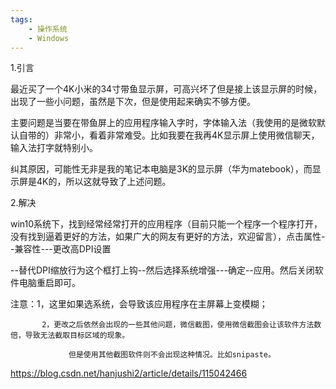```yaml
---
tags:
    - 操作系统
    - Windows
---
```


1.引言

最近买了一个4K小米的34寸带鱼显示屏，可高兴坏了但是接上该显示屏的时候，出现了一些小问题，虽然是下次，但是使用起来确实不够方便。

主要问题是当要在带鱼屏上的应用程序输入字时，字体输入法（我使用的是微软默认自带的）非常小，看着非常难受。比如我要在我再4K显示屏上使用微信聊天，输入法打字就特别小。

纠其原因，可能性无非是我的笔记本电脑是3K的显示屏（华为matebook），而显示屏是4K的，所以这就导致了上述问题。

 

2.解决

win10系统下，找到经常经常打开的应用程序（目前只能一个程序一个程序打开，没有找到逼着更好的方法，如果广大的网友有更好的方法，欢迎留言），点击属性--兼容性---更改高DPI设置

--替代DPI缩放行为这个框打上钩--然后选择系统增强---确定--应用。然后关闭软件电脑重启即可。

注意：1，这里如果选系统，会导致该应用程序在主屏幕上变模糊； 

           2，更改之后依然会出现的一些其他问题，微信截图，使用微信截图会让该软件方法数倍，导致无法截取目标区域的现象。
    
                 但是使用其他截图软件则不会出现这种情况。比如snipaste。

 





https://blog.csdn.net/hanjushi2/article/details/115042466